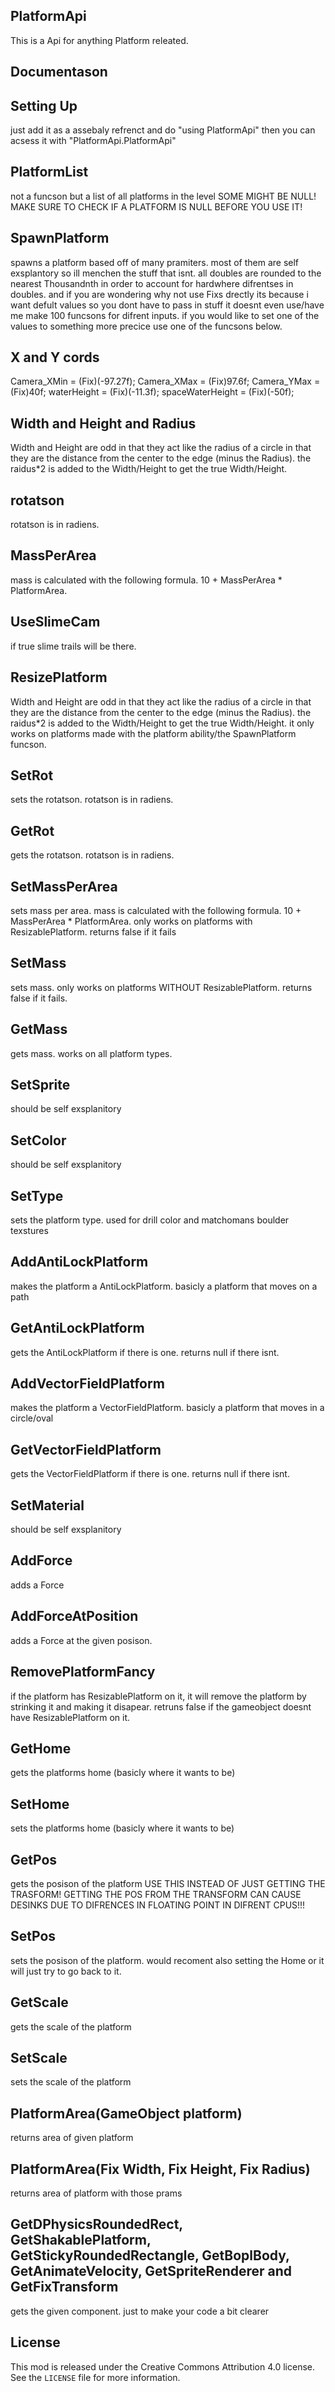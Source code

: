 ## PlatformApi
This is a Api for anything Platform releated.

## Documentason

## Setting Up
just add it as a assebaly refrenct and do "using PlatformApi"
then you can acsess it with "PlatformApi.PlatformApi"

## PlatformList
not a funcson but a list of all platforms in the level SOME MIGHT BE NULL! MAKE SURE TO CHECK IF A PLATFORM IS NULL BEFORE YOU USE IT!

## SpawnPlatform
spawns a platform based off of many pramiters.
most of them are self exsplantory so ill menchen the stuff that isnt.
all doubles are rounded to the nearest Thousandnth in order to account for hardwhere difrentses in doubles.
and if you are wondering why not use Fixs drectly its because i want defult values so you dont have to pass in stuff it doesnt even use/have me make 100 funcsons for difrent inputs.
if you would like to set one of the values to something more precice use one of the funcsons below.

## X and Y cords
Camera_XMin = (Fix)(-97.27f);
Camera_XMax = (Fix)97.6f;
Camera_YMax = (Fix)40f;
waterHeight = (Fix)(-11.3f);
spaceWaterHeight = (Fix)(-50f);

## Width and Height and Radius
Width and Height are odd in that they act like the radius of a circle in that they are the distance from the center to the edge (minus the Radius). the raidus*2 is added to the Width/Height to get the true Width/Height.

## rotatson
rotatson is in radiens.

## MassPerArea
mass is calculated with the following formula. 10 + MassPerArea * PlatformArea.

## UseSlimeCam
if true slime trails will be there.

## ResizePlatform
Width and Height are odd in that they act like the radius of a circle in that they are the distance from the center to the edge (minus the Radius). the raidus*2 is added to the Width/Height to get the true Width/Height.
it only works on platforms made with the platform ability/the SpawnPlatform funcson.

## SetRot
sets the rotatson. rotatson is in radiens.

## GetRot
gets the rotatson. rotatson is in radiens.

## SetMassPerArea
sets mass per area. mass is calculated with the following formula. 10 + MassPerArea * PlatformArea. 
only works on platforms with ResizablePlatform. returns false if it fails

## SetMass
sets mass. only works on platforms WITHOUT ResizablePlatform. returns false if it fails.

## GetMass
gets mass. works on all platform types.

## SetSprite
should be self exsplanitory

## SetColor
should be self exsplanitory

## SetType
sets the platform type. used for drill color and matchomans boulder texstures

## AddAntiLockPlatform
makes the platform a AntiLockPlatform. basicly a platform that moves on a path

## GetAntiLockPlatform
gets the AntiLockPlatform if there is one. returns null if there isnt.

## AddVectorFieldPlatform
makes the platform a VectorFieldPlatform. basicly a platform that moves in a circle/oval

## GetVectorFieldPlatform
gets the VectorFieldPlatform if there is one. returns null if there isnt.

## SetMaterial
should be self exsplanitory

## AddForce
adds a Force

## AddForceAtPosition
adds a Force at the given posison.

## RemovePlatformFancy
if the platform has ResizablePlatform on it, it will remove the platform by strinking it and making it disapear. retruns false if the gameobject doesnt have ResizablePlatform on it.

## GetHome
gets the platforms home (basicly where it wants to be)

## SetHome
sets the platforms home (basicly where it wants to be)

## GetPos
gets the posison of the platform USE THIS INSTEAD OF JUST GETTING THE TRASFORM! 
GETTING THE POS FROM THE TRANSFORM CAN CAUSE DESINKS DUE TO DIFRENCES IN FLOATING POINT IN DIFRENT CPUS!!!

## SetPos
sets the posison of the platform. would recoment also setting the Home or it will just try to go back to it.

## GetScale
gets the scale of the platform

## SetScale
sets the scale of the platform

## PlatformArea(GameObject platform)
returns area of given platform

## PlatformArea(Fix Width, Fix Height, Fix Radius)
returns area of platform with those prams

## GetDPhysicsRoundedRect, GetShakablePlatform, GetStickyRoundedRectangle, GetBoplBody, GetAnimateVelocity, GetSpriteRenderer and GetFixTransform
gets the given component. just to make your code a bit clearer


## License
This mod is released under the Creative Commons Attribution 4.0 license. See the `LICENSE` file for more information.

